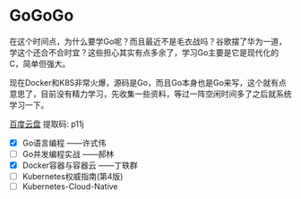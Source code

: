 # GoGoGo

在这个时间点，为什么要学Go呢？而且最近不是毛衣战吗？谷歌摆了华为一道，学这个还合不合时宜？这些担心其实有点多余了，学习Go主要是它是现代化的C，简单但强大。

现在Docker和K8S非常火爆，源码是Go，而且Go本身也是Go来写，这个就有点意思了，目前没有精力学习，先收集一些资料，等过一阵空闲时间多了之后就系统学习一下。

[百度云盘](https://pan.baidu.com/s/10SSDAY-eo_GN9L8-iAURQA) 提取码: p11j

- [x] Go语言编程 ——许式伟
- [ ] Go并发编程实战 ——郝林
- [x] Docker容器与容器云 ——丁轶群
- [ ] Kubernetes权威指南(第4版)
- [ ] Kubernetes-Cloud-Native
